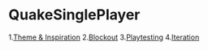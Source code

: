 # QuakeSinglePlayer
1.[Theme & Inspiration](Theme.md)
2.[Blockout](Blockout.md)
3.[Playtesting]()
4.[Iteration]()
